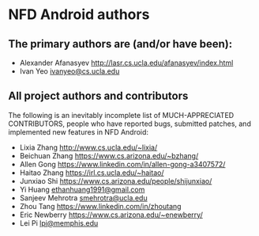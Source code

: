 NFD Android authors
===================

## The primary authors are (and/or have been):

* Alexander Afanasyev   <http://lasr.cs.ucla.edu/afanasyev/index.html>
* Ivan Yeo              <ivanyeo@cs.ucla.edu>

## All project authors and contributors

The following is an inevitably incomplete list of MUCH-APPRECIATED CONTRIBUTORS,
people who have reported bugs, submitted patches, and implemented new features
in NFD Android:

* Lixia Zhang           <http://www.cs.ucla.edu/~lixia/>
* Beichuan Zhang        <https://www.cs.arizona.edu/~bzhang/>
* Allen Gong            <https://www.linkedin.com/in/allen-gong-a3407572/>
* Haitao Zhang          <https://irl.cs.ucla.edu/~haitao/>
* Junxiao Shi           <https://www.cs.arizona.edu/people/shijunxiao/>
* Yi Huang              <ethanhuang1991@gmail.com>
* Sanjeev Mehrotra      <smehrotra@ucla.edu>
* Zhou Tang             <https://www.linkedin.com/in/zhoutang>
* Eric Newberry         <https://www.cs.arizona.edu/~enewberry/>
* Lei Pi                <lpi@memphis.edu>
